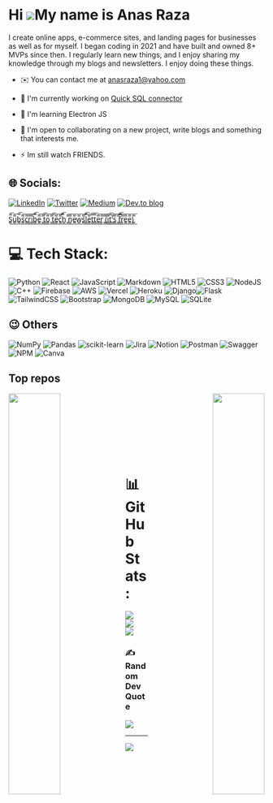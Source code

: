 # Hi ![](https://user-images.githubusercontent.com/18350557/176309783-0785949b-9127-417c-8b55-ab5a4333674e.gif)My name is Anas Raza


I create online apps, e-commerce sites, and landing pages for businesses as well as for myself. I began coding in 2021 and have built and owned 8+ MVPs since then. I regularly learn new things, and I enjoy sharing my knowledge through my blogs and newsletters. I enjoy doing these things.



* ✉️  You can contact me at [anasraza1@yahoo.com](mailto:anasraza1@yahoo.com)

* 🚀  I'm currently working on [Quick SQL connector](http://quicksqlconnector.web.app/)

* 🧠  I'm learning Electron JS

* 🤝  I'm open to collaborating on a new project, write blogs and something that interests me.

* ⚡  Im still watch FRIENDS.

## 🌐 Socials:
[![LinkedIn](https://img.shields.io/badge/linkedin-%230077B5.svg?style=for-the-badge&logo=linkedin&logoColor=white)](https://linkedin.com/in/anasraza) [![Twitter](https://img.shields.io/badge/Twitter-%231DA1F2.svg?style=for-the-badge&logo=Twitter&logoColor=white)](https://twitter.com/AnAnasRaza) [![Medium](https://img.shields.io/badge/Medium-12100E?style=for-the-badge&logo=medium&logoColor=white)](https://medium.com/@anasdew) [![Dev.to blog](https://img.shields.io/badge/dev.to-0A0A0A?style=for-the-badge&logo=dev.to&logoColor=white)](https://dev.to/anasdew)

[S̳̿͟͞u̳̿͟͞b̳̿͟͞s̳̿͟͞c̳̿͟͞r̳̿͟͞i̳̿͟͞b̳̿͟͞e̳̿͟͞ ̳̿͟͞t̳̿͟͞o̳̿͟͞ ̳̿͟͞t̳̿͟͞e̳̿͟͞c̳̿͟͞h̳̿͟͞ ̳̿͟͞n̳̿͟͞e̳̿͟͞w̳̿͟͞s̳̿͟͞l̳̿͟͞e̳̿͟͞t̳̿͟͞t̳̿͟͞e̳̿͟͞r̳̿͟͞ ̳̿͟͞(̳̿͟͞i̳̿͟͞t̳̿͟͞'̳̿͟͞s̳̿͟͞ ̳̿͟͞f̳̿͟͞r̳̿͟͞e̳̿͟͞e̳̿͟͞)̳̿͟͞](https://www.getrevue.co/profile/ananasraza)

# 💻 Tech Stack:
![Python](https://img.shields.io/badge/python-3670A0?style=for-the-badge&logo=python&logoColor=ffdd54) ![React](https://img.shields.io/badge/react-%2320232a.svg?style=for-the-badge&logo=react&logoColor=%2361DAFB) ![JavaScript](https://img.shields.io/badge/javascript-%23323330.svg?style=for-the-badge&logo=javascript&logoColor=%23F7DF1E) ![Markdown](https://img.shields.io/badge/markdown-%23000000.svg?style=for-the-badge&logo=markdown&logoColor=white) ![HTML5](https://img.shields.io/badge/html5-%23E34F26.svg?style=for-the-badge&logo=html5&logoColor=white) ![CSS3](https://img.shields.io/badge/css3-%231572B6.svg?style=for-the-badge&logo=css3&logoColor=white) ![NodeJS](https://img.shields.io/badge/node.js-6DA55F?style=for-the-badge&logo=node.js&logoColor=white) ![C++](https://img.shields.io/badge/c++-%2300599C.svg?style=for-the-badge&logo=c%2B%2B&logoColor=white) ![Firebase](https://img.shields.io/badge/firebase-%23039BE5.svg?style=for-the-badge&logo=firebase) ![AWS](https://img.shields.io/badge/AWS-%23FF9900.svg?style=for-the-badge&logo=amazon-aws&logoColor=white) ![Vercel](https://img.shields.io/badge/vercel-%23000000.svg?style=for-the-badge&logo=vercel&logoColor=white) ![Heroku](https://img.shields.io/badge/heroku-%23430098.svg?style=for-the-badge&logo=heroku&logoColor=white) ![Django](https://img.shields.io/badge/django-%23092E20.svg?style=for-the-badge&logo=django&logoColor=white)![Flask](https://img.shields.io/badge/flask-%23000.svg?style=for-the-badge&logo=flask&logoColor=white) ![TailwindCSS](https://img.shields.io/badge/tailwindcss-%2338B2AC.svg?style=for-the-badge&logo=tailwind-css&logoColor=white) ![Bootstrap](https://img.shields.io/badge/bootstrap-%23563D7C.svg?style=for-the-badge&logo=bootstrap&logoColor=white) ![MongoDB](https://img.shields.io/badge/MongoDB-%234ea94b.svg?style=for-the-badge&logo=mongodb&logoColor=white) ![MySQL](https://img.shields.io/badge/mysql-%2300f.svg?style=for-the-badge&logo=mysql&logoColor=white) ![SQLite](https://img.shields.io/badge/sqlite-%2307405e.svg?style=for-the-badge&logo=sqlite&logoColor=white)

## 😉 Others
![NumPy](https://img.shields.io/badge/numpy-%23013243.svg?style=for-the-badge&logo=numpy&logoColor=white) ![Pandas](https://img.shields.io/badge/pandas-%23150458.svg?style=for-the-badge&logo=pandas&logoColor=white) ![scikit-learn](https://img.shields.io/badge/scikit--learn-%23F7931E.svg?style=for-the-badge&logo=scikit-learn&logoColor=white) ![Jira](https://img.shields.io/badge/jira-%230A0FFF.svg?style=for-the-badge&logo=jira&logoColor=white) ![Notion](https://img.shields.io/badge/Notion-%23000000.svg?style=for-the-badge&logo=notion&logoColor=white) ![Postman](https://img.shields.io/badge/Postman-FF6C37?style=for-the-badge&logo=postman&logoColor=white) ![Swagger](https://img.shields.io/badge/-Swagger-%23Clojure?style=for-the-badge&logo=swagger&logoColor=white) ![NPM](https://img.shields.io/badge/NPM-%23000000.svg?style=for-the-badge&logo=npm&logoColor=white) ![Canva](https://img.shields.io/badge/Canva-%2300C4CC.svg?style=for-the-badge&logo=Canva&logoColor=white)

## Top repos

<div width="100%" align="center"><a href="https://github.com/Anas-Dew/QuickSQLConnector" align="left"><img align="left" width="45%" src="https://github-readme-stats.vercel.app/api/pin/?username=Anas-Dew&repo=QuickSQLConnector&title_color=0891b2&text_color=ffffff&icon_color=0891b2&bg_color=1c1917&hide_border=true&locale=en" /></a><a href="https://github.com/Anas-Dew/super-url" align="right"><img align="right" width="45%" src="https://github-readme-stats.vercel.app/api/pin/?username=Anas-Dew&repo=super-url&title_color=0891b2&text_color=ffffff&icon_color=0891b2&bg_color=1c1917&hide_border=true&locale=en" /></a></div><br /><br /><br /><br /><br /><br /><br />

# 📊 GitHub Stats:
![](https://github-readme-stats.vercel.app/api?username=Anas-Dew&theme=tokyonight&hide_border=true&include_all_commits=true&count_private=true)<br/>
![](https://github-readme-streak-stats.herokuapp.com/?user=Anas-Dew&theme=tokyonight&hide_border=true)<br/>
![](https://github-readme-stats.vercel.app/api/top-langs/?username=Anas-Dew&theme=tokyonight&hide_border=true&include_all_commits=true&count_private=true&layout=compact)

### ✍️ Random Dev Quote
![](https://quotes-github-readme.vercel.app/api?type=horizontal&theme=gruvbox)

---
![](https://komarev.com/ghpvc/?username=Anas-Dew)
